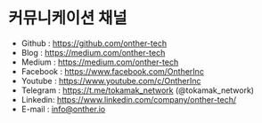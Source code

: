 # 커뮤니케이션 채널
<!-- * 웹사이트 -->
<!-- * 블로그 -->
<!-- * SNS 가이드라인 -->
<!-- * 제품 -->
* Github : https://github.com/onther-tech
* Blog : https://medium.com/onther-tech
* Medium : https://medium.com/onther-tech
* Facebook : https://www.facebook.com/OntherInc
* Youtube : https://www.youtube.com/c/OntherInc
* Telegram : https://t.me/tokamak_network (@tokamak_network)
* Linkedin: https://www.linkedin.com/company/onther-tech/
* E-mail : info@onther.io
<!-- * Onther Publications: https://github.com/Onther-Tech/publications -->
<!-- * Onther Handbook: https://github.com/Onther-Tech/handbook -->
<!-- * 레드마인(onther.io계정필요): http://redmine.onther.xyz/ -->
